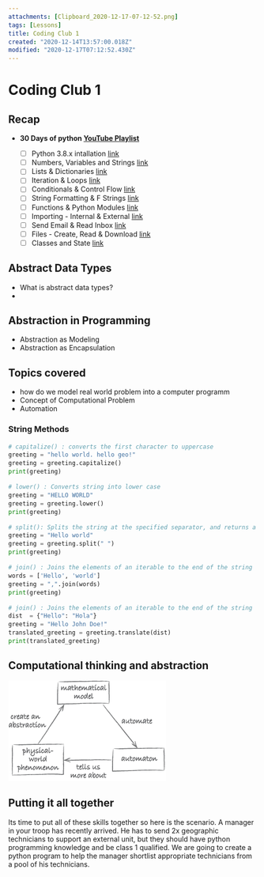 ```yaml
---
attachments: [Clipboard_2020-12-17-07-12-52.png]
tags: [Lessons]
title: Coding Club 1
created: "2020-12-14T13:57:00.018Z"
modified: "2020-12-17T07:12:52.430Z"
---
```


# Coding Club 1

## Recap

- **30 Days of python [YouTube Playlist](https://www.youtube.com/watch?v=RGor6fssp6c&list=PLEsfXFp6DpzQjDBvhNy5YbaBx9j-ZsUe6)**

  - [ ] Python 3.8.x intallation [link](https://www.youtube.com/watch?v=RGor6fssp6c)
  - [ ] Numbers, Variables and Strings [link](https://www.youtube.com/watch?v=pLniTMTW0vE)
  - [ ] Lists & Dictionaries [link](https://www.youtube.com/watch?v=NqacT1CjkmQ&list=PLEsfXFp6DpzQjDBvhNy5YbaBx9j-ZsUe6&index=3)
  - [ ] Iteration & Loops [link](https://www.youtube.com/watch?v=iTa1ZnWdIS0&list=PLEsfXFp6DpzQjDBvhNy5YbaBx9j-ZsUe6&index=4)
  - [ ] Conditionals & Control Flow [link](https://youtu.be/ZbdXzqO0uLo)
  - [ ] String Formatting & F Strings [link](https://youtu.be/pZIwn52DEsU)
  - [ ] Functions & Python Modules [link](https://youtu.be/W9PN20FE3sE)
  - [ ] Importing - Internal & External [link](https://youtu.be/yhF6wAgs3_E)
  - [ ] Send Email & Read Inbox [link](https://youtu.be/6DD4IOHhNYo)
  - [ ] Files - Create, Read & Download [link](https://youtu.be/Rf9ShctbZZQ)
  - [ ] Classes and State [link](https://youtu.be/cRJgLAA2KeI)

## Abstract Data Types

- What is abstract data types?
-

## Abstraction in Programming

- Abstraction as Modeling
- Abstraction as Encapsulation

## Topics covered

- how do we model real world problem into a computer programm
- Concept of Computational Problem
- Automation

### String Methods

```python
# capitalize() : converts the first character to uppercase
greeting = "hello world. hello geo!"
greeting = greeting.capitalize()
print(greeting)
```

```python
# lower() : Converts string into lower case
greeting = "HELLO WORLD"
greeting = greeting.lower()
print(greeting)
```

```python
# split(): Splits the string at the specified separator, and returns a list
greeting = "Hello world"
greeting = greeting.split(" ")
print(greeting)
```

```python
# join() : Joins the elements of an iterable to the end of the string
words = ['Hello', 'world']
greeting = ",".join(words)
print(greeting)
```

```python
# join() : Joins the elements of an iterable to the end of the string
dist  = {"Hello": "Hola"}
greeting = "Hello John Doe!"
translated_greeting = greeting.translate(dist)
print(translated_greeting)
```

## Computational thinking and abstraction

![Computational thinking and abstraction](../attachments/Clipboard_2020-12-17-07-12-52.png)

## Putting it all together

Its time to put all of these skills together so here is the scenario. A manager in your troop has recently arrived. He has to send 2x geographic technicians to support an external unit, but they should have python programming knowledge and be class 1 qualified. We are going to create a python program to help the manager shortlist appropriate technicians from a pool of his technicians.



